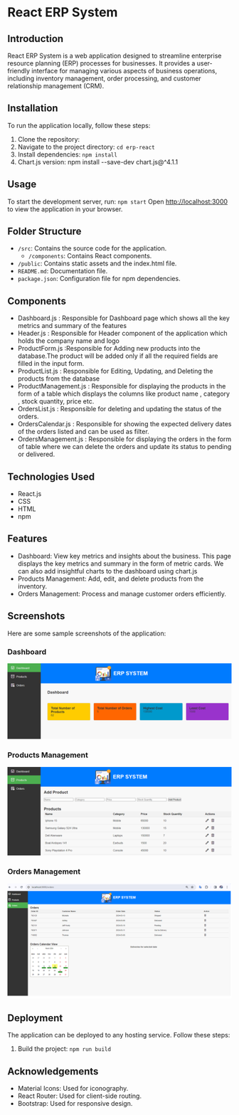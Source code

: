 # React ERP System

## Introduction
React ERP System is a web application designed to streamline enterprise resource planning (ERP) processes for businesses. It provides a user-friendly interface for managing various aspects of business operations, including inventory management, order processing, and customer relationship management (CRM).

## Installation
To run the application locally, follow these steps:

1. Clone the repository: 
2. Navigate to the project directory: `cd erp-react`
3. Install dependencies: `npm install`
4. Chart.js version: npm install --save-dev chart.js@^4.1.1

## Usage
To start the development server, run: `npm start`
Open [http://localhost:3000](http://localhost:3000) to view the application in your browser.

## Folder Structure
- `/src`: Contains the source code for the application.
  - `/components`: Contains React components.
- `/public`: Contains static assets and the index.html file.
- `README.md`: Documentation file.
- `package.json`: Configuration file for npm dependencies.

## Components 
- Dashboard.js : Responsible for Dashboard page which shows all the key metrics and summary of the features
- Header.js    : Responsible for Header component of the application which holds the company name and logo
- ProductForm.js :Responsible for Adding new products into the database.The product will be added only if all the required fields are filled in the input form.
- ProductList.js : Responsible for Editing, Updating, and Deleting the products from the database
- ProductManagement.js : Responsible for displaying the products in the form of a table which displays the columns like product name , category , stock quantity, price etc.
- OrdersList.js : Responsible for deleting and updating the status of the orders.
- OrdersCalendar.js : Responsible for showing the expected delivery dates of the orders listed and can be used as filter.
- OrdersManagement.js : Responsible for displaying the orders in the form of table where we can delete the orders and update its status to pending or delivered. 

## Technologies Used
- React.js
- CSS
- HTML
- npm

## Features
- Dashboard: View key metrics and insights about the business. This page displays the key metrics and summary in the form of metric cards. We can also add insightful charts to the dashboard using chart.js
- Products Management: Add, edit, and delete products from the inventory.
- Orders Management: Process and manage customer orders efficiently.

## Screenshots
Here are some sample screenshots of the application:

### Dashboard
![Dashboard](./screenshots/Dashboard.png)

### Products Management
![Products Management](./screenshots/Products.png)

### Orders Management
![Orders Management](./screenshots/Orders.png)

## Deployment
The application can be deployed to any hosting service. Follow these steps:
1. Build the project: `npm run build`


## Acknowledgements
- Material Icons: Used for iconography.
- React Router: Used for client-side routing.
- Bootstrap: Used for responsive design.
